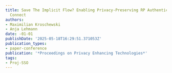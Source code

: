 ```yaml
---
title: Save The Implicit Flow? Enabling Privacy-Preserving RP Authentication in OpenID
  Connect
authors:
- Maximilian Kroschewski
- Anja Lehmann
date: -01-01
publishDate: '2025-05-18T16:29:51.371053Z'
publication_types:
- paper-conference
publication: '*Proceedings on Privacy Enhancing Technologies*'
tags:
- Proj-SSO
---
```

